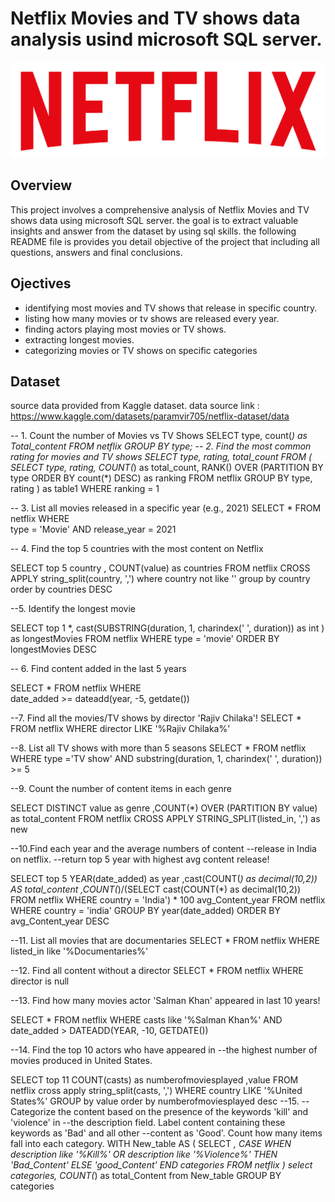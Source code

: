 # Netflix Movies and TV shows data analysis usind microsoft SQL server.

![Netflix Logo](https://github.com/KebedeNegewo2015/netflix_sql_project2/blob/main/Logonetflix.png)

## Overview

This project involves a comprehensive analysis of  Netflix Movies and TV shows data using microsoft SQL server.
the goal is to extract valuable insights and answer from the dataset by using sql skills.
the following README file is provides you detail objective of the project that including all questions, answers and 
final conclusions.


## Ojectives
- identifying most movies and TV shows that release in specific country.
- listing how many movies or tv shows are released every year.
- finding actors playing most movies or TV shows.
- extracting longest movies.
- categorizing movies or TV shows on specific categories

## Dataset

source data provided from Kaggle dataset.
data source link : https://www.kaggle.com/datasets/paramvir705/netflix-dataset/data 



-- 1. Count the number of Movies vs TV Shows
	SELECT 
	type,
	count(*) as Total_content FROM netflix
	GROUP BY type;
-- 2. Find the most common rating for movies and TV shows
	SELECT 
	type,
	rating, 
	total_count FROM
	(	
		SELECT 
		type,
		rating,
		COUNT(*) as total_count,
		RANK() OVER (PARTITION BY type ORDER BY count(*) DESC) as ranking
		FROM netflix
		GROUP BY type, rating
	) as table1
	WHERE ranking = 1



-- 3. List all movies released in a specific year (e.g., 2021)
SELECT * FROM netflix
WHERE  
	type = 'Movie'
	AND 
	release_year = 2021 

-- 4. Find the top 5 countries with the most content on Netflix

SELECT top 5
	 country 
	, COUNT(value) as countries
FROM netflix
CROSS APPLY
	string_split(country, ',')
	where country not like ''
	group by country
	order by countries DESC

--5. Identify the longest movie



SELECT top 1 *,
cast(SUBSTRING(duration, 1, charindex(' ', duration)) as int ) as longestMovies
 FROM netflix
WHERE type = 'movie'
ORDER BY longestMovies  DESC

-- 6. Find content added in the last 5 years

SELECT 
	* 
FROM netflix
WHERE  
	date_added >= dateadd(year, -5, getdate())

--7. Find all the movies/TV shows by director 'Rajiv Chilaka'!
SELECT 
	* 
FROM netflix
WHERE 
	director LIKE '%Rajiv Chilaka%' 

--8. List all TV shows with more than 5 seasons
SELECT 
	* 
FROM netflix
WHERE
	type ='TV show'
	AND
	substring(duration, 1, charindex(' ', duration))  >= 5

--9. Count the number of content items in each genre

SELECT 
	  DISTINCT value as genre
	 ,COUNT(*) OVER (PARTITION BY value) as total_content
FROM netflix
CROSS APPLY
	STRING_SPLIT(listed_in, ',') as new

	
--10.Find each year and the average numbers of content 
--release in India on netflix. 
--return top 5 year with highest avg content release!

SELECT top 5
	YEAR(date_added) as year
	,cast(COUNT(*) as decimal(10,2)) AS total_content
	,COUNT(*)/(SELECT cast(COUNT(*) as decimal(10,2)) FROM netflix WHERE country = 'India') * 100 avg_Content_year
FROM netflix 
	WHERE country = 'india'
	GROUP BY year(date_added)
	ORDER BY avg_Content_year DESC

--11. List all movies that are documentaries
SELECT 
	*
FROM netflix
WHERE
	listed_in like '%Documentaries%'

--12. Find all content without a director
SELECT 
	* 
FROM netflix
WHERE 
	director is null



--13. Find how many movies actor 'Salman Khan' appeared in last 10 years!

SELECT 
	* 
FROM netflix
WHERE
	casts like '%Salman Khan%' 
	AND
	date_added > DATEADD(YEAR, -10, GETDATE())


--14. Find the top 10 actors who have appeared in 
--the highest number of movies produced in United States.



SELECT  top 11 COUNT(casts) as numberofmoviesplayed
		,value
FROM netflix
cross apply
string_split(casts, ',')
WHERE 
	country LIKE '%United States%'
	GROUP by  value
	order by numberofmoviesplayed desc
--15.
--Categorize the content based on the presence of the keywords 'kill' and 'violence' in 
--the description field. Label content containing these keywords as 'Bad' and all other 
--content as 'Good'. Count how many items fall into each category.
WITH New_table
AS
(
	SELECT 
	*, 
	CASE 
		WHEN description like '%Kill%' 
		OR
		description like '%Violence%' THEN 'Bad_Content' 
		ELSE 'good_Content' 
	END  categories
FROM netflix
) 
select categories, COUNT(*) as total_Content from New_table 
GROUP BY categories
